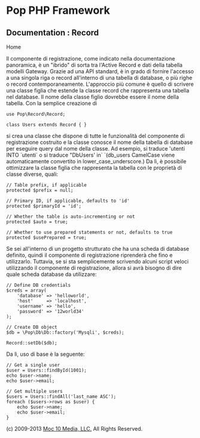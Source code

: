 Pop PHP Framework
=================

Documentation : Record
----------------------

Home

Il componente di registrazione, come indicato nella documentazione
panoramica, è un "ibrido" di sorta tra l'Active Record e dati della
tabella modelli Gateway. Grazie ad una API standard, è in grado di
fornire l'accesso a una singola riga o record all'interno di una tabella
di database, o più righe o record contemporaneamente. L'approccio più
comune è quello di scrivere una classe figlia che estende la classe
record che rappresenta una tabella nel database. Il nome della classe
figlio dovrebbe essere il nome della tabella. Con la semplice creazione
di

    use Pop\Record\Record;

    class Users extends Record { }

si crea una classe che dispone di tutte le funzionalità del componente
di registrazione costruito e la classe conosce il nome della tabella di
database per eseguire query dal nome della classe. Ad esempio, si
traduce 'utenti INTO \`utenti\` o si traduce "DbUsers' in\` \`(db\_users
CamelCase viene automaticamente convertito in lower\_case\_underscore.)
Da lì, è possibile ottimizzare la classe figlia che rappresenta la
tabella con le proprietà di classe diverse, quali:

    // Table prefix, if applicable
    protected $prefix = null;

    // Primary ID, if applicable, defaults to 'id'
    protected $primaryId = 'id';

    // Whether the table is auto-incrementing or not
    protected $auto = true;

    // Whether to use prepared statements or not, defaults to true
    protected $usePrepared = true;

Se sei all'interno di un progetto strutturato che ha una scheda di
database definito, quindi il componente di registrazione riprenderà che
fino e utilizzarlo. Tuttavia, se si sta semplicemente scrivendo alcuni
script veloci utilizzando il componente di registrazione, allora si avrà
bisogno di dire quale scheda database da utilizzare:

    // Define DB credentials
    $creds = array(
        'database' => 'helloworld',
        'host'     => 'localhost',
        'username' => 'hello',
        'password' => '12world34'
    );

    // Create DB object
    $db = \Pop\Db\Db::factory('Mysqli', $creds);

    Record::setDb($db);

Da lì, uso di base è la seguente:

    // Get a single user
    $user = Users::findById(1001);
    echo $user->name;
    echo $user->email;

    // Get multiple users
    $users = Users::findAll('last_name ASC');
    foreach ($users->rows as $user) {
        echo $user->name;
        echo $user->email;
    }

\(c) 2009-2013 [Moc 10 Media, LLC.](http://www.moc10media.com) All
Rights Reserved.
